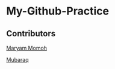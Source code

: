 # My-Github-Practice

## Contributors

[Maryam Momoh](mailto:maryammomoh15@gmail.com)

[Mubaraq](https://github.com/mubarraqqq)
